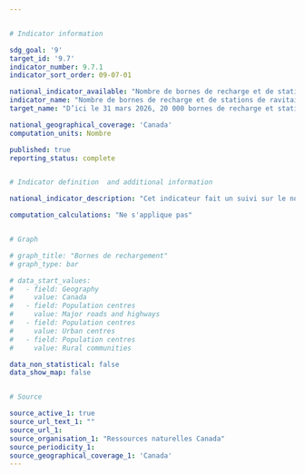 ```yaml
---


# Indicator information

sdg_goal: '9'
target_id: '9.7'
indicator_number: 9.7.1
indicator_sort_order: 09-07-01

national_indicator_available: "Nombre de bornes de recharge et de stations de ravitaillement à faibles émissions de carbone en cours de développement ou achevées dans les lieux publics, sur la rue, aux immeubles d’habitation, aux points de vente au détail et sur les lieux de travail"
indicator_name: "Nombre de bornes de recharge et de stations de ravitaillement à faibles émissions de carbone en cours de développement ou achevées dans les lieux publics, sur la rue, aux immeubles d’habitation, aux points de vente au détail et sur les lieux de travail"
target_name: "D’ici le 31 mars 2026, 20 000 bornes de recharge et stations de ravitaillement à faibles émissions de carbone en cours de développement ou achevées dans les lieux publics, sur la rue, aux immeubles d’habitation, aux points de vente au détail et sur les lieux de travail"

national_geographical_coverage: 'Canada' 
computation_units: Nombre

published: true
reporting_status: complete


# Indicator definition  and additional information

national_indicator_description: "Cet indicateur fait un suivi sur le nombre de bornes de recharge et stations de ravitaillement à faibles émissions de carbone en cours de développement ou achevées dans les lieux publics, sur la rue, aux immeubles d’habitation, aux points de vente au détail et sur les lieux de travail. Les stations en développement sont celles pour lesquelles il y a une entente mais qui ne sont pas ouvertes au puiblic. Les stations complétées sont celles qui sont construites et ouvertes au public pour la recharge ou le ravitaillement." 

computation_calculations: "Ne s'applique pas"


# Graph

# graph_title: "Bornes de rechargement"
# graph_type: bar

# data_start_values:
#   - field: Geography
#     value: Canada
#   - field: Population centres
#     value: Major roads and highways
#   - field: Population centres
#     value: Urban centres
#   - field: Population centres
#     value: Rural communities

data_non_statistical: false
data_show_map: false


# Source

source_active_1: true
source_url_text_1: ""
source_url_1: 
source_organisation_1: "Ressources naturelles Canada"
source_periodicity_1:
source_geographical_coverage_1: 'Canada'
---
```

